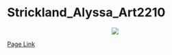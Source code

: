 # Strickland_Alyssa_Art2210

<div align=center>

![](https://github.com/Strickland_Alyssa_Art2210/Strickland_Alyssa_ART2210_Self-portrait_Fall2019/raw/master/Images/trujillo.jpg)

<div align=left>



[Page Link](https://alyssastrickland.github.io/Strickland_Alyssa_Art2210/Strickland_Alyssa_ART2210_Self-portrait_Fall2019/Strickland_Alyssa_ART2210_Self-portrait_Fall2019.html)
